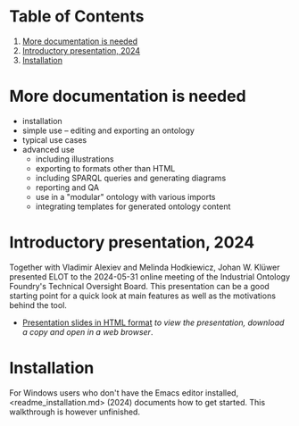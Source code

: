 
# Table of Contents

1.  [More documentation is needed](#orgaccc09c)
2.  [Introductory presentation, 2024](#orgf22279b)
3.  [Installation](#org433363d)



<a id="orgaccc09c"></a>

# More documentation is needed

-   installation
-   simple use &#x2013; editing and exporting an ontology
-   typical use cases
-   advanced use
    -   including illustrations
    -   exporting to formats other than HTML
    -   including SPARQL queries and generating diagrams
    -   reporting and QA
    -   use in a "modular" ontology with various imports
    -   integrating templates for generated ontology content


<a id="orgf22279b"></a>

# Introductory presentation, 2024

Together with Vladimir Alexiev and Melinda Hodkiewicz, Johan W. Klüwer presented ELOT to the 2024-05-31 online meeting of the Industrial Ontology Foundry's Technical Oversight Board.
This presentation can be a good starting point for a quick look at main features as well as the motivations behind the tool.

-   [Presentation slides in HTML format](20240525T181908--elot-presented-to-iof-tob__elot_emacs_iof.html) *to view the presentation, download a copy and open in a web browser*.


<a id="org433363d"></a>

# Installation

For Windows users who don't have the Emacs editor installed, <readme_installation.md> (2024) documents how to get started. This walkthrough is however unfinished.

